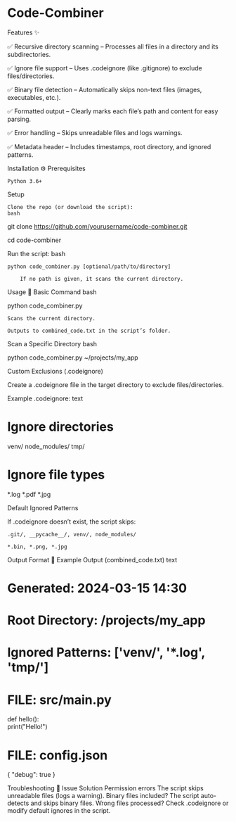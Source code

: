 # Code-Combiner

Features ✨

✅ Recursive directory scanning – Processes all files in a directory and its subdirectories.

✅ Ignore file support – Uses .codeignore (like .gitignore) to exclude files/directories.

✅ Binary file detection – Automatically skips non-text files (images, executables, etc.).

✅ Formatted output – Clearly marks each file’s path and content for easy parsing.

✅ Error handling – Skips unreadable files and logs warnings.

✅ Metadata header – Includes timestamps, root directory, and ignored patterns.

Installation ⚙️
Prerequisites

    Python 3.6+

Setup

    Clone the repo (or download the script):
    bash

git clone https://github.com/yourusername/code-combiner.git

cd code-combiner

Run the script:
bash

    python code_combiner.py [optional/path/to/directory]

        If no path is given, it scans the current directory.

Usage 📖
Basic Command
bash

python code_combiner.py

    Scans the current directory.

    Outputs to combined_code.txt in the script’s folder.

Scan a Specific Directory
bash

python code_combiner.py ~/projects/my_app

Custom Exclusions (.codeignore)

Create a .codeignore file in the target directory to exclude files/directories.

Example .codeignore:
text

# Ignore directories
venv/
node_modules/
tmp/

# Ignore file types
*.log
*.pdf
*.jpg

Default Ignored Patterns

If .codeignore doesn’t exist, the script skips:

    .git/, __pycache__/, venv/, node_modules/

    *.bin, *.png, *.jpg

Output Format 📄
Example Output (combined_code.txt)
text

# Generated: 2024-03-15 14:30  
# Root Directory: /projects/my_app  
# Ignored Patterns: ['venv/', '*.log', 'tmp/']  

# FILE: src/main.py  
def hello():  
    print("Hello!")  

# FILE: config.json  
{ "debug": true }  

Troubleshooting 🔧
Issue	Solution
Permission errors	The script skips unreadable files (logs a warning).
Binary files included?	The script auto-detects and skips binary files.
Wrong files processed?	Check .codeignore or modify default ignores in the script.
